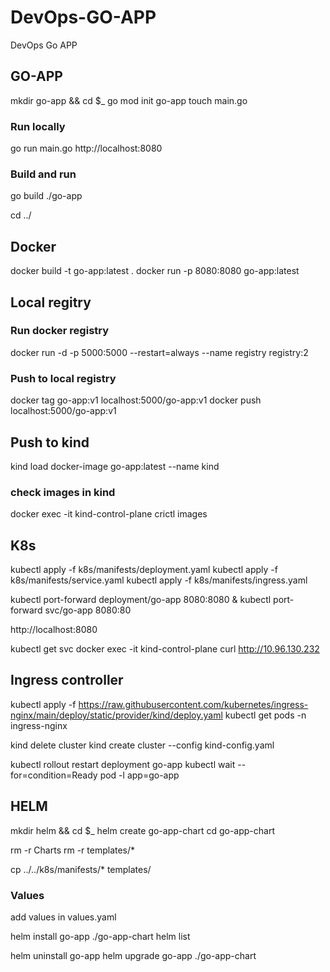 # DevOps-GO-APP
DevOps Go APP

## GO-APP
mkdir go-app && cd $_
go mod init go-app
touch main.go

### Run locally
go run main.go
http://localhost:8080

### Build and run
go build
 ./go-app 

cd ../

## Docker
docker build -t go-app:latest .
docker run -p 8080:8080 go-app:latest

## Local regitry
### Run docker registry
docker run -d -p 5000:5000 --restart=always --name registry registry:2

### Push to local registry
docker tag go-app:v1 localhost:5000/go-app:v1
docker push localhost:5000/go-app:v1

## Push to kind
kind load docker-image go-app:latest --name kind

### check images in kind
docker exec -it kind-control-plane crictl images

## K8s
kubectl apply -f k8s/manifests/deployment.yaml
kubectl apply -f k8s/manifests/service.yaml 
kubectl apply -f k8s/manifests/ingress.yaml 

kubectl port-forward deployment/go-app 8080:8080 &
kubectl port-forward svc/go-app 8080:80

http://localhost:8080

kubectl get svc
docker exec -it kind-control-plane curl http://10.96.130.232

## Ingress controller
kubectl apply -f https://raw.githubusercontent.com/kubernetes/ingress-nginx/main/deploy/static/provider/kind/deploy.yaml
kubectl get pods -n ingress-nginx

kind delete cluster
kind create cluster --config kind-config.yaml

kubectl rollout restart deployment go-app
kubectl wait --for=condition=Ready pod -l app=go-app


## HELM
mkdir helm && cd $_
helm create go-app-chart
cd go-app-chart

rm -r Charts
rm -r templates/*

cp ../../k8s/manifests/* templates/

### Values
add values in values.yaml

helm install go-app ./go-app-chart
helm list

helm uninstall go-app
helm upgrade go-app ./go-app-chart



